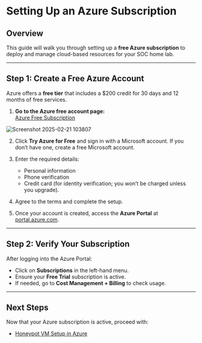 # Setting Up an Azure Subscription

## Overview
This guide will walk you through setting up a **free Azure subscription** to deploy and manage cloud-based resources for your SOC home lab.

---

## Step 1: Create a Free Azure Account
Azure offers a **free tier** that includes a $200 credit for 30 days and 12 months of free services.

1. **Go to the Azure free account page:**  
   [Azure Free Subscription](https://azure.microsoft.com/en-us/free/)
   
![Screenshot 2025-02-21 103807](https://github.com/user-attachments/assets/5b7ac98f-7b39-4d68-ab73-af706e575f9e)

2. Click **Try Azure for Free** and sign in with a Microsoft account. If you don’t have one, create a free Microsoft account.

3. Enter the required details:
   - Personal information
   - Phone verification
   - Credit card (for identity verification; you won’t be charged unless you upgrade).

4. Agree to the terms and complete the setup.

5. Once your account is created, access the **Azure Portal** at [portal.azure.com](https://portal.azure.com).

---

## Step 2: Verify Your Subscription
After logging into the Azure Portal:
- Click on **Subscriptions** in the left-hand menu.
- Ensure your **Free Trial** subscription is active.
- If needed, go to **Cost Management + Billing** to check usage.

---

## Next Steps
Now that your Azure subscription is active, proceed with:
- [Honeypot VM Setup in Azure](honeypot-vm-setup.md)
